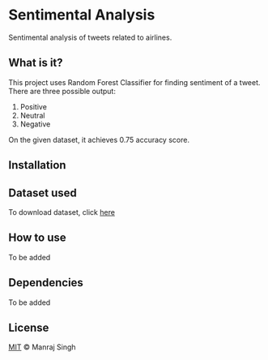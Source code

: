 # Sentimental Analysis
Sentimental analysis of tweets related to airlines.

## What is it?
This project uses Random Forest Classifier for finding sentiment of a tweet. There are three possible output:

1. Positive
2. Neutral
3. Negative

On the given dataset, it achieves 0.75 accuracy score.

## Installation

## Dataset used

To download dataset, click [here](https://www.kaggle.com/crowdflower/twitter-airline-sentiment/downloads/twitter-airline-sentiment.zip)

## How to use
To be added

## Dependencies
To be added

## License
[MIT](https://github.com/ManrajGrover/Sentimental-Analysis/edit/master/README.md) © Manraj Singh
